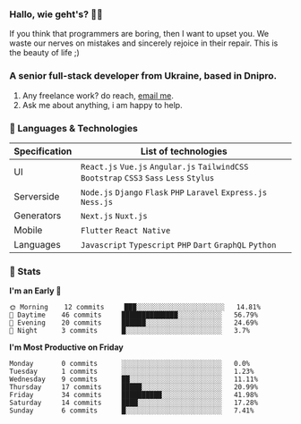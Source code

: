 ### Hallo, wie geht's? 👋🏼

If you think that programmers are boring, then I want to upset you. We waste our nerves on mistakes and sincerely rejoice in their repair. This is the beauty of life ;)

### A senior full-stack developer from Ukraine, based in Dnipro.

1. Any freelance work? do reach, [email me](mailto:leroy.wagner20@gmail.com).
2. Ask me about anything, i am happy to help.

### 🍃 Languages & Technologies

<table data-sourcepos="16:3-22:145">
  <thead>
    <tr data-sourcepos="16:3-16:97">
      <th data-sourcepos="16:4-16:24">Specification</th>
      <th data-sourcepos="16:26-16:96">List of technologies</th>
    </tr>
  </thead>
  <tbody>
    <tr data-sourcepos="18:3-18:128">
      <td data-sourcepos="18:4-18:22">UI</td>
      <td data-sourcepos="18:24-18:127">
        <code>React.js</code>
        <code>Vue.js</code>
        <code>Angular.js</code>
        <code>TailwindCSS</code>
        <code>Bootstrap</code>
        <code>CSS3</code>
        <code>Sass</code>
        <code>Less</code>
        <code>Stylus</code>
      </td>
    </tr>
    <tr data-sourcepos="19:3-19:100">
      <td data-sourcepos="19:4-19:22">Serverside</td>
      <td data-sourcepos="19:24-19:99">
        <code>Node.js</code>
        <code>Django</code>
        <code>Flask</code>
        <code>PHP</code>
        <code>Laravel</code>
        <code>Express.js</code>
        <code>Ness.js</code>
      </td>
    </tr>
    <tr data-sourcepos="20:3-20:95">
      <td data-sourcepos="20:4-20:22">Generators</td>
      <td data-sourcepos="20:24-20:94">
        <code>Next.js</code>
        <code>Nuxt.js</code>
      </td>
    </tr>
    <tr data-sourcepos="21:3-21:95">
      <td data-sourcepos="21:4-21:22">Mobile</td>
      <td data-sourcepos="21:24-21:94">
        <code>Flutter</code>
        <code>React Native</code>
      </td>
    </tr>
    <tr data-sourcepos="22:3-22:145">
      <td data-sourcepos="22:4-22:22">Languages</td>
      <td data-sourcepos="22:24-22:144">
        <code>Javascript</code>
        <code>Typescript</code>
        <code>PHP</code>
        <code>Dart</code>
        <code>GraphQL</code>
        <code>Python</code>
      </td>
    </tr>
  </tbody>
</table>

### 🍃 Stats
<!--START_SECTION:waka-->
**I'm an Early 🐤** 

```text
🌞 Morning    12 commits     ███░░░░░░░░░░░░░░░░░░░░░░   14.81% 
🌆 Daytime    46 commits     ██████████████░░░░░░░░░░░   56.79% 
🌃 Evening    20 commits     ██████░░░░░░░░░░░░░░░░░░░   24.69% 
🌙 Night      3 commits      █░░░░░░░░░░░░░░░░░░░░░░░░   3.7%

```
**I'm Most Productive on Friday** 

```text
Monday       0 commits      ░░░░░░░░░░░░░░░░░░░░░░░░░   0.0% 
Tuesday      1 commits      ░░░░░░░░░░░░░░░░░░░░░░░░░   1.23% 
Wednesday    9 commits      ██░░░░░░░░░░░░░░░░░░░░░░░   11.11% 
Thursday     17 commits     █████░░░░░░░░░░░░░░░░░░░░   20.99% 
Friday       34 commits     ██████████░░░░░░░░░░░░░░░   41.98% 
Saturday     14 commits     ████░░░░░░░░░░░░░░░░░░░░░   17.28% 
Sunday       6 commits      █░░░░░░░░░░░░░░░░░░░░░░░░   7.41%

```

<!--END_SECTION:waka-->




<!-- **💡 Awesome projects** 

[![Readme Card](https://github-readme-stats.vercel.app/api/pin/?username=leroywagner&repo=articlegenerator)](https://github.com/leroywagner/articlegenerator) -->
